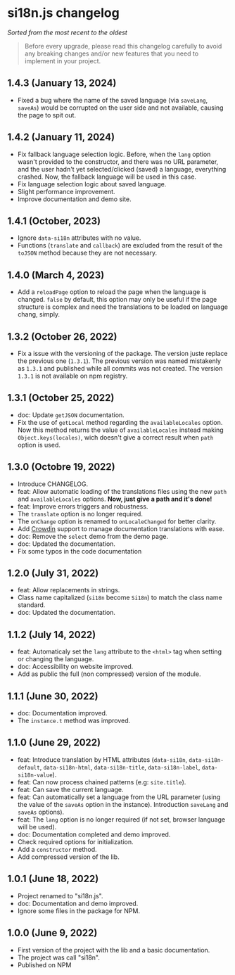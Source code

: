 # si18n.js changelog

*Sorted from the most recent to the oldest*

> Before every upgrade, please read this changelog carefully to avoid any
> breaking changes and/or new features that you need to implement in your
> project.

## 1.4.3 (January 13, 2024)

- Fixed a bug where the name of the saved language (via `saveLang`, `saveAs`) would be corrupted on the user side and not available, causing the page to spit out.

## 1.4.2 (January 11, 2024)

- Fix fallback language selection logic. Before, when the `lang` option wasn't provided to the constructor, and there was no URL parameter, and the user hadn't yet selected/clicked (saved) a language, everything crashed. Now, the fallback language will be used in this case.
- Fix language selection logic about saved language.
- Slight performance improvement.
- Improve documentation and demo site.

## 1.4.1 (October, 2023)

- Ignore `data-si18n` attributes with no value.
- Functions (`translate` and `callback`) are excluded from the result of the
  `toJSON` method because they are not necessary.

## 1.4.0 (March 4, 2023)

- Add a `reloadPage` option to reload the page when the language is changed.
  `false` by default, this option may only be useful if the page structure is
  complex and need the translations to be loaded on language chang, simply.

## 1.3.2 (October 26, 2022)

- Fix a issue with the versioning of the package. The version juste replace the
  previous one (`1.3.1`). The previous version was named mistakenly as `1.3.1`
  and published while all commits was not created. The version `1.3.1` is not
  available on npm registry.

## 1.3.1 (October 25, 2022)

- doc: Update `getJSON` documentation.
- Fix the use of `getLocal` method regarding the `availableLocales` option.
  Now this method returns the value of `availableLocales` instead making
  `Object.keys(locales)`, wich doesn't give a correct result when `path`
  option is used.

## 1.3.0 (Octobre 19, 2022)

- Introduce CHANGELOG.
- feat: Allow automatic loading of the translations files using the new `path`
  and `availableLocales` options. **Now, just give a path and it's done!**
- feat: Improve errors triggers and robustness.
- The `translate` option is no longer required.
- The `onChange` option is renamed to `onLocaleChanged` for better clarity.
- Add [Crowdin](https://crowdin.com/) support to manage documentation
  translations with ease.
- doc: Remove the `select` demo from the demo page.
- doc: Updated the documentation.
- Fix some typos in the code documentation

## 1.2.0 (July 31, 2022)

- feat: Allow replacements in strings.
- Class name capitalized (`si18n` become `Si18n`) to match the class
  name standard.
- doc: Updated the documentation.

## 1.1.2 (July 14, 2022)

- feat: Automaticaly set the `lang` attribute to the `<html>` tag when setting
  or changing the language.
- doc: Accessibility on website improved.
- Add as public the full (non compressed) version of the module.

## 1.1.1 (June 30, 2022)

- doc: Documentation improved.
- The `instance.t` method was improved.

## 1.1.0 (June 29, 2022)

- feat: Introduce translation by HTML attributes (`data-si18n`,
  `data-si18n-default`, `data-si18n-html`, `data-si18n-title`,
  `data-si18n-label`, `data-si18n-value`).
- feat: Can now process chained patterns (e.g: `site.title`).
- feat: Can save the current language.
- feat: Can automatically set a language from the URL parameter (using the
  value of the `saveAs` option in the instance). Introduction `saveLang` and
  `saveAs` options).
- feat: The `lang` option is no longer required (if not set, browser language
  will be used).
- doc: Documentation completed and demo improved.
- Check required options for initialization.
- Add a `constructor` method.
- Add compressed version of the lib.

## 1.0.1 (June 18, 2022)

- Project renamed to "si18n.js".
- doc: Documentation and demo improved.
- Ignore some files in the package for NPM.

## 1.0.0 (June 9, 2022)

- First version of the project  with the lib and a basic documentation.
- The project was call "si18n".
- Published on NPM
